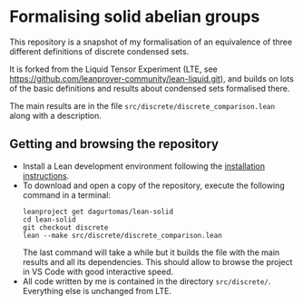 # Formalising solid abelian groups

This repository is a snapshot of my formalisation of an equivalence of three different definitions of discrete condensed sets.

It is forked from the Liquid Tensor Experiment (LTE, see https://github.com/leanprover-community/lean-liquid.git), and builds on lots of the basic definitions and results about condensed sets formalised there.

The main results are in the file `src/discrete/discrete_comparison.lean` along with a description.

## Getting and browsing the repository

* Install a Lean development environment following the
  [installation instructions](https://leanprover-community.github.io/get_started.html#regular-install).
* To download and open a copy of the repository, execute the following command in a terminal:
  ```
  leanproject get dagurtomas/lean-solid
  cd lean-solid
  git checkout discrete
  lean --make src/discrete/discrete_comparison.lean
  ```
  The last command will take a while but it builds the file with the main results and all its dependencies. This should allow to browse the project in VS Code with good interactive speed.
* All code written by me is contained in the directory `src/discrete/`. Everything else is unchanged from LTE.
